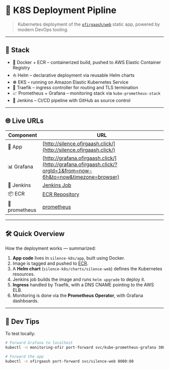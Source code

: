 # 🚀 K8S Deployment Pipline

> Kubernetes deployment of the [`ofirgaash/web`](https://github.com/ofirgaash1/silence-k8s/tree/main/app) static app, powered by modern DevOps tooling.

---

## 🔧 Stack

- 🐳 Docker + ECR – containerized build, pushed to AWS Elastic Container Registry  
- ⛵ Helm – declarative deployment via reusable Helm charts  
- ☸️ EKS – running on Amazon Elastic Kubernetes Service  
- 🚦 Traefik – ingress controller for routing and TLS termination  
- 📈 Prometheus + Grafana – monitoring stack via `kube-prometheus-stack`  
- 🤖 Jenkins – CI/CD pipeline with GitHub as source control

---

## 🌐 Live URLs

| Component      | URL |
|----------------|-----|
| 🧩 App         | [http://silence.ofirgaash.click/](http://silence.ofirgaash.click/) |
| 📊 Grafana     | [http://grafana.ofirgaash.click/](http://grafana.ofirgaash.click/?orgId=1&from=now-6h&to=now&timezone=browser) |
| 🔁 Jenkins     | [Jenkins Job](http://vpn.aws.cts.care/job/ofir-EKS-deployment/) |
| 📦 ECR         | [ECR Repository](https://il-central-1.console.aws.amazon.com/ecr/repositories/private/314525640319/ofirgaash/web?region=il-central-1) |
| 🧩 prometheus  | [prometheus](http://prometheus.ofirgaash.click/query) |

---

## 🛠️ Quick Overview

How the deployment works — summarized:

1. **App code** lives in `silence-k8s/app`, built using Docker.
2. Image is tagged and pushed to [ECR](https://il-central-1.console.aws.amazon.com/ecr).
3. A **Helm chart** (`silence-k8s/charts/silence-web`) defines the Kubernetes resources.
4. Jenkins job builds the image and runs `helm upgrade` to deploy it.
5. **Ingress** handled by Traefik, with a DNS CNAME pointing to the AWS ELB.
6. Monitoring is done via the **Prometheus Operator**, with Grafana dashboards.

---

## 🧪 Dev Tips

To test locally:

```bash
# Forward Grafana to localhost
kubectl -n monitoring-ofir port-forward svc/kube-prometheus-grafana 3000:80

# Forward the app
kubectl -n ofirgaash port-forward svc/silence-web 8080:80
